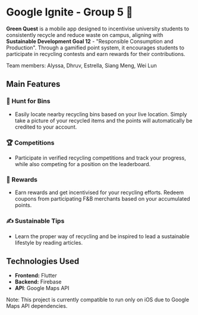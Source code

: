 # Google Ignite - Group 5 🌱

**Green Quest** is a mobile app designed to incentivise university students to consistently recycle and reduce waste on campus, aligning with **Sustainable Development Goal 12** - "Responsible Consumption and Production". Through a gamified point system, it encourages students to participate in recycling contests and earn rewards for their contributions.

Team members: Alyssa, Dhruv, Estrella, Siang Meng, Wei Lun

## Main Features

### 🔎 Hunt for Bins

- Easily locate nearby recycling bins based on your live location. Simply take a picture of your recycled items and the points will automatically be credited to your account.

### 🏆 Competitions

- Participate in verified recycling competitions and track your progress, while also competing for a position on the leaderboard.

### 🎁 Rewards

- Earn rewards and get incentivised for your recycling efforts. Redeem coupons from participating F&B merchants based on your accumulated points.

### ✍️ Sustainable Tips 
- Learn the proper way of recycling and be inspired to lead a sustainable lifestyle by reading articles.


## Technologies Used 

- **Frontend:** Flutter
- **Backend:** Firebase
- **API**: Google Maps API

Note: This project is currently compatible to run only on iOS due to Google Maps API dependencies. 

